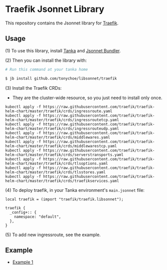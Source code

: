 # Traefik Jsonnet Library

This repository contains the Jsonnet library for [Traefik](https://traefik.io/).

## Usage

(1) To use this library, install [Tanka](https://tanka.dev/) and [Jsonnet Bundler](https://tanka.dev/install#jsonnet-bundler).

(2) Then you can install the library with:

```bash
# Run this command at your tanka home

$ jb install github.com/tonychoe/libsonnet/traefik
```

(3) Install the Traefik CRDs:

* They are the cluster-wide resource, so you just need to install only once.

```jsonnet
kubectl apply -f https://raw.githubusercontent.com/traefik/traefik-helm-chart/master/traefik/crds/ingressroute.yaml
kubectl apply -f https://raw.githubusercontent.com/traefik/traefik-helm-chart/master/traefik/crds/ingressroutetcp.yaml
kubectl apply -f https://raw.githubusercontent.com/traefik/traefik-helm-chart/master/traefik/crds/ingressrouteudp.yaml
kubectl apply -f https://raw.githubusercontent.com/traefik/traefik-helm-chart/master/traefik/crds/middlewares.yaml
kubectl apply -f https://raw.githubusercontent.com/traefik/traefik-helm-chart/master/traefik/crds/middlewarestcp.yaml
kubectl apply -f https://raw.githubusercontent.com/traefik/traefik-helm-chart/master/traefik/crds/serverstransports.yaml
kubectl apply -f https://raw.githubusercontent.com/traefik/traefik-helm-chart/master/traefik/crds/tlsoptions.yaml
kubectl apply -f https://raw.githubusercontent.com/traefik/traefik-helm-chart/master/traefik/crds/tlsstores.yaml
kubectl apply -f https://raw.githubusercontent.com/traefik/traefik-helm-chart/master/traefik/crds/traefikservices.yaml
```

(4) To deploy traefik, in your Tanka environment's `main.jsonnet` file:

```jsonnet
local traefik = (import "traefik/traefik.libsonnet");

traefik {
  _config+:: {
    namespace: "default",
  },
}
```

(5) To add new ingressroute, see the example.

## Example

* [Example 1](examples/traefik.jsonnet)

